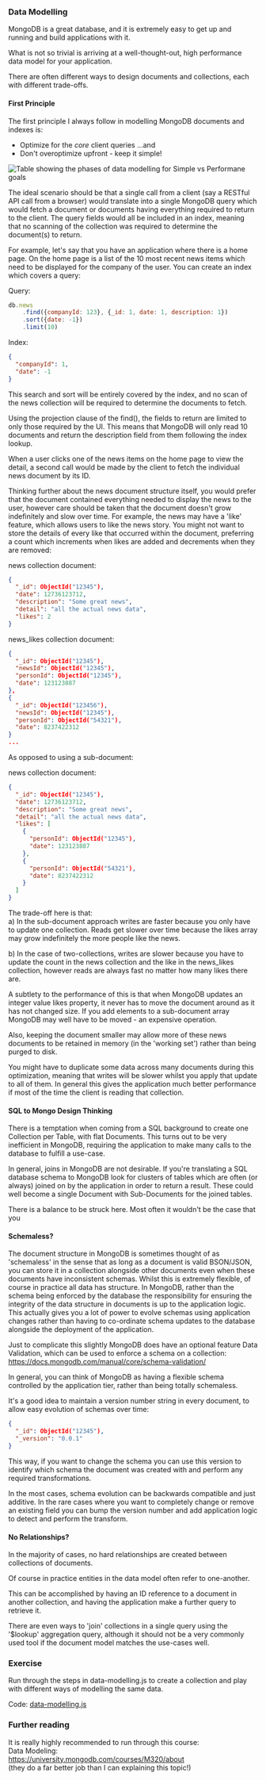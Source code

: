 ### Data Modelling
MongoDB is a great database, and it is extremely easy to get up and running and build applications with it.

What is not so trivial is arriving at a well-thought-out, high performance data model for your application.

There are often different ways to design documents and collections, each with different trade-offs.

#### First Principle
The first principle I always follow in modelling MongoDB documents and indexes is:
- Optimize for the _core_ client queries
...and
- Don't overoptimize upfront - keep it simple!

![Table showing the phases of data modelling for Simple vs Performane goals](img_1.png)

The ideal scenario should be that a single call from a client (say a RESTful API call from a browser) would translate into a single MongoDB query which would fetch a document or documents having everything required to return to the client. The query fields would all be included in an index, meaning that no scanning of the collection was required to determine the document(s) to return.

For example, let's say that you have an application where there is a home page. On the home page is a list of the 10 most recent news items which need to be displayed for the company of the user. You can create an index which covers a query:

Query:
```javascript
db.news
    .find({companyId: 123}, {_id: 1, date: 1, description: 1})
    .sort({date: -1})
    .limit(10)
```
Index:
```json
{
  "companyId": 1,
  "date": -1
}
```
 
This search and sort will be entirely covered by the index, and no scan of the news collection will be required to determine the documents to fetch.  

Using the projection clause of the find(), the fields to return are limited to only those required by the UI. This means that MongoDB will only read 10 documents and return the description field from them following the index lookup.

When a user clicks one of the news items on the home page to view the detail, a second call would be made by the client to fetch the individual news document by its ID.

Thinking further about the news document structure itself, you would prefer that the document contained everything needed to display the news to the user, however care should be taken that the document doesn't grow indefinitely and slow over time. For example, the news may have a 'like' feature, which allows users to like the news story. You might not want to store the details of every like that occurred within the document, preferring a count which increments when likes are added and decrements when they are removed:

news collection document:
```json
{
  "_id": ObjectId("12345"),
  "date": 12736123712,
  "description": "Some great news",
  "detail": "all the actual news data",
  "likes": 2
}
```

news_likes collection document:
```json
{
  "_id": ObjectId("12345"),
  "newsId": ObjectId("12345"),
  "personId": ObjectId("12345"),
  "date": 123123887
},
{
  "_id": ObjectId("123456"),
  "newsId": ObjectId("12345"),
  "personId": ObjectId("54321"),
  "date": 8237422312
}
...
```

As opposed to using a sub-document:

news collection document:
```json
{
  "_id": ObjectId("12345"),
  "date": 12736123712,
  "description": "Some great news",
  "detail": "all the actual news data",
  "likes": [
    {
      "personId": ObjectId("12345"),
      "date": 123123887
    },
    {
      "personId": ObjectId("54321"),
      "date": 8237422312
    }
  ]
}
```

The trade-off here is that:   
a) In the sub-document approach writes are faster because you only have to update one collection.
Reads get slower over time because the likes array may grow indefinitely the more people like the news.  

b) In the case of two-collections, writes are slower because you have to update the count in the news collection and the like in the news_likes collection, however reads are always fast no matter how many likes there are.

A subtlety to the performance of this is that when MongoDB updates an integer value likes property, it never has to move the document around as it has not changed size. If you add elements to a sub-document array MongoDB may well have to be moved - an expensive operation.

Also, keeping the document smaller may allow more of these news documents to be retained in memory (in the 'working set') rather than being purged to disk. 

You might have to duplicate some data across many documents during this optimization, meaning that writes will be slower whilst you apply that update to all of them. In general this gives the application much better performance if most of the time the client is reading that collection.


#### SQL to Mongo Design Thinking
There is a temptation when coming from a SQL background to create one Collection per Table, with flat Documents. This turns out to be very inefficient in MongoDB, requiring the application to make many calls to the database to fulfill a use-case.

In general, joins in MongoDB are not desirable. If you're translating a SQL database schema to MongoDB look for clusters of tables which are often (or always) joined on by the application in order to return a result. These could well become a single Document with Sub-Documents for the joined tables. 

There is a balance to be struck here. Most often it wouldn't be the case that you 

#### Schemaless?
The document structure in MongoDB is sometimes thought of as 'schemaless' in the sense that as long as a document is valid BSON/JSON, you can store it in a collection alongside other documents even when these documents have inconsistent schemas. Whilst this is extremely flexible, of course in practice all data has structure. In MongoDB, rather than the schema being enforced by the database the responsibility for ensuring the integrity of the data structure in documents is up to the application logic. This actually gives you a lot of power to evolve schemas using application changes rather than having to co-ordinate schema updates to the database alongside the deployment of the application.  

Just to complicate this slightly MongoDB does have an optional feature Data Validation, which can be used to enforce a schema on a collection:  
https://docs.mongodb.com/manual/core/schema-validation/

In general, you can think of MongoDB as having a flexible schema controlled by the application tier, rather than being totally schemaless.

It's a good idea to maintain a version number string in every document, to allow easy evolution of schemas over time:

```json
{
  "_id": ObjectId("12345"),
  "_version": "0.0.1"
}
```

This way, if you want to change the schema you can use this version to identify which schema the document was created with and perform any required transformations.

In the most cases, schema evolution can be backwards compatible and just additive. In the rare cases where you want to completely change or remove an existing field you can bump the version number and add application logic to detect and perform the transform. 


#### No Relationships?
In the majority of cases, no hard relationships are created between collections of documents. 

Of course in practice entities in the data model often refer to one-another.

This can be accomplished by having an ID reference to a document in another collection, and having the application make a further query to retrieve it. 

There are even ways to 'join' collections in a single query using the '$lookup' aggregation query, although it should not be a very commonly used tool if the document model matches the use-cases well.


### Exercise 
Run through the steps in data-modelling.js to create a collection and play with different ways of modelling the same data.

Code: [data-modelling.js](./data-modelling.js)


### Further reading
It is really highly recommended to run through this course:  
Data Modeling:  
https://university.mongodb.com/courses/M320/about  
(they do a far better job than I can explaining this topic!)
